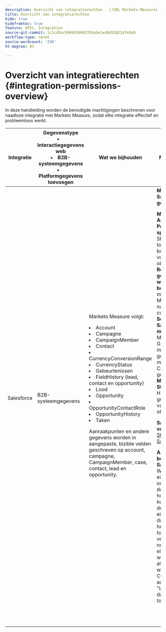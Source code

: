 ```yaml
---
description: Overzicht van integratierechten - [!DNL Marketo Measure] - Productdocumentatie
title: Overzicht van integratierechten
hide: true
hidefromtoc: true
feature: APIs, Integration
source-git-commit: 1c3cd5ac9999550003765a9e1ed8d538224fe8a9
workflow-type: tm+mt
source-wordcount: '239'
ht-degree: 0%

---
```


# Overzicht van integratierechten {#integration-permissions-overview}

In deze handleiding worden de benodigde machtigingen beschreven voor naadloze integratie met Marketo Measure, zodat elke integratie effectief en probleemloos werkt.

<table>
<thead>
  <tr>
    <th style="width:10%">Integratie</th>
    <th style="width:20%">Gegevenstype
    <li>Interactiegegevens web</li>
    <li>B2B-systeemgegevens</li>
    <li>Platformgegevens toevoegen</li></th>
    <th style="width:30%">Wat we bijhouden</th>
    <th style="width:40%">Machtigingsvereisten</th>
  </tr>
</thead>
<tbody>
  <tr>
    <td>Salesforce</td>
    <td>B2B-systeemgegevens    
</td>
    <td>Marketo Measure volgt:
    <p>
    <li>Account</li>
    <li>Campagne</li>
    <li>CampaignMember</li>
    <li>Contact</li>
    <li>CurrencyConversionRange</li>
    <li>CurrencyStatus</li>
    <li>Gebeurtenissen</li>
    <li>FieldHistory (lead, contact en opportunity)</li>
    <li>Lood</li>
    <li>Opportunity</li>
    <li>OpportunityContactRole</li>
    <li>OpportunityHistory</li>
    <li>Taken</li>
<p>
Aanraakpunten en andere gegevens worden in aangepaste, bizible velden geschreven op account, campagne, CampaignMember, case, contact, lead en opportunity.</td>
    <td><b>Machtigingen voor Salesforce Connected-gebruiker (vereist)</b>
    <p>
    <b>Marketo Measure Administrator Permission Set voor specifieke gebruiker:</b> SFDC-beheerder toestaan om CRUD-bewerkingen uit te voeren op marketing om objecten te meten.
    <br>
    <b>Reeks met geconverteerde leads weergeven en bewerken:</b> Op deze manier kan Marketo Measure leads versieren nadat ze zijn omgezet in contactpersonen.
    <br>
    <b>Selectievakje voor Salesforce-marketinggebruiker:</b> Met het selectievakje Gebruiker voor marketing kunnen gebruikers campagnes maken en de wizard Campagne importeren gebruiken.
    <br>
    <b>Marketo Measure Standard-gebruiker:</b> Hiermee kan een gebruiker records lezen van Marketo Measure-objecten.
    <p>
    <b>Salesforce Standard-veldmachtigingen</b>
    <a href="/help/configuration-and-setup/marketo-measure-and-salesforce/how-marketo-measure-and-salesforce-interact.md">Standaardobjecten Salesforce en toegang</a>
    <p>
    <b>Aangepaste bevoegdheden Salesforce-veld</b>
    <br>
    Wij verstrekken eigenschapmontages om de gebieden van de douaneverkoop te houden die de klanten kunnen gebruiken. Als deze eigenschapmontages dan worden bepaald hebben wij LEZEN toegang tot elk van de verkoopkrachtgebieden nodig die in het eigenschapplaatsen worden bewaard (b.v., als de het plaatsen waarde van CustomLeadSourceField aan "LeadSource__c"gelijk is dan vereisen wij LEZEN toegang tot dit gebied).
    </td>
  </tr>
  <tr>
    <td></td>
    <td></td>
    <td></td>
    <td></td>
  </tr>
  <tr>
    <td></td>
    <td></td>
    <td></td>
    <td></td>
  </tr>
  <tr>
    <td></td>
    <td></td>
    <td></td>
    <td></td>
  </tr>
  <tr>
    <td></td>
    <td></td>
    <td></td>
    <td></td>
  </tr>
  <tr>
    <td></td>
    <td></td>
    <td></td>
    <td></td>
  </tr>
  <tr>
    <td></td>
    <td></td>
    <td></td>
    <td></td>
  </tr>
  <tr>
    <td></td>
    <td></td>
    <td></td>
    <td></td>
  </tr>
  <tr>
    <td></td>
    <td></td>
    <td></td>
    <td></td>
  </tr>
  <tr>
    <td></td>
    <td></td>
    <td></td>
    <td></td>
  </tr>
</tbody>
</table>
